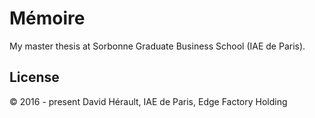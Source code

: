 # Mémoire

My master thesis at Sorbonne Graduate Business School (IAE de Paris).

## License

© 2016 - present David Hérault, IAE de Paris, Edge Factory Holding
